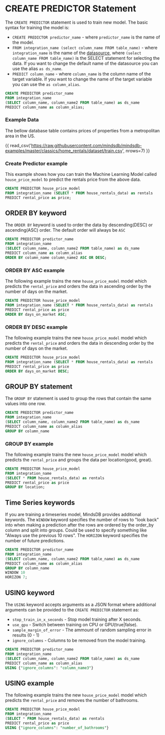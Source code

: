 # CREATE PREDICTOR Statement

The `CREATE PREDICTOR` statement is used to train new model. The basic syntax for training the model is:

* `CREATE PREDICTOR predictor_name` - where `predictor_name` is the name of the model.
* `FROM integration_name (select column_name FROM table_name)` - where `integration_name` is the name of the [datasource](/connect/#create-new-datasource), where `(select column_name FROM table_name)` is the SELECT statement for selecting the data. If you want to change the default name of the datasource you can use the alias `as ds_name`.
* `PREDICT column_name` - where `column_name` is the column name of the target variable. If you want to change the name of the target variable you can use the `as column_alias`.

```sql
CREATE PREDICTOR predictor_name
FROM integration_name 
(SELECT column_name, column_name2 FROM table_name) as ds_name
PREDICT column_name as column_alias;
```

### Example Data

The bellow database table contains prices of properties from a metropolitan area in the US.

{{ read_csv('https://raw.githubusercontent.com/mindsdb/mindsdb-examples/master/classics/home_rentals/dataset/train.csv', nrows=7) }}


### Create Predictor example
This example shows how you can train the Machine Learning Model called `house_price_model` to predict the rentals price from the above data.

```sql
CREATE PREDICTOR house_price_model
FROM integration_name (SELECT * FROM house_rentals_data) as rentals
PREDICT rental_price as price;
```

## ORDER BY keyword

The `ORDER BY` keyword is used to order the data by descending(DESC) or ascending(ASC) order. The default order will always be `ASC`

```sql
CREATE PREDICTOR predictor_name
FROM integration_name 
(SELECT column_name, column_name2 FROM table_name) as ds_name
PREDICT column_name as column_alias
ORDER BY column_name column_name2 ASC OR DESC;
```

### ORDER BY ASC example

The following example trains the new `house_price_model` model which predicts the `rental_price` and orders the data in ascending order by the number of days on the market.

```sql
CREATE PREDICTOR house_price_model
FROM integration_name (SELECT * FROM house_rentals_data) as rentals
PREDICT rental_price as price
ORDER BY days_on_market ASC;
```

### ORDER BY DESC example

The following example trains the new `house_price_model` model which predicts the `rental_price` and orders the data in descending order by the number of days on the market.

```sql
CREATE PREDICTOR house_price_model
FROM integration_name (SELECT * FROM house_rentals_data) as rentals
PREDICT rental_price as price
ORDER BY days_on_market DESC;
```

## GROUP BY statement

The `GROUP BY` statement is used to group the rows that contain the same values into one row.

```sql
CREATE PREDICTOR predictor_name
FROM integration_name 
(SELECT column_name, column_name2 FROM table_name) as ds_name
PREDICT column_name as column_alias
GROUP BY column_name
```

### GROUP BY example

The following example trains the new `house_price_model` model which predicts the `rental_price` and groups the data per location(good, great).

```sql
CREATE PREDICTOR house_price_model
FROM integration_name 
(SELECT * FROM house_rentals_data) as rentals
PREDICT rental_price as price
GROUP BY location;
```


## Time Series keywords

If you are training a timeseries model, MindsDB provides additional keywords. The `WINDOW` keyword specifies the number of rows to "look back" into when making a prediction after the rows are ordered by the order_by column and split into groups. Could be used to specify something like "Always use the previous 10 rows". The `HORIZON` keyword specifies the number of future predictions. 

```sql
CREATE PREDICTOR predictor_name
FROM integration_name 
(SELECT column_name, column_name2 FROM table_name) as ds_name
PREDICT column_name as column_alias
GROUP BY column_name
WINDOW 10
HORIZON 7;
```


## USING keyword

The `USING` keyword accepts arguments as a JSON format where additional arguments can be provided to the `CREATE PREDICTOR` statement as:

* `stop_train_in_x_seconds` - Stop model training after X seconds.
* `use_gpu` - Switch between training on CPU or GPU(true|false).
* `sample_margin_of_error` - The ammount of random sampling error in results (0 - 1)
* `ignore_columns` - Columns to be removed from the model training.

```sql
CREATE PREDICTOR predictor_name
FROM integration_name 
(SELECT column_name, column_name2 FROM table_name) as ds_name
PREDICT column_name as column_alias
USING {"ignore_columns": "column_name3"}
```

## USING example

The following example trains the new `house_price_model` model which predicts the `rental_price` and removes the number of bathrooms.

```sql
CREATE PREDICTOR house_price_model
FROM integration_name 
(SELECT * FROM house_rentals_data) as rentals
PREDICT rental_price as price
USING {"ignore_columns": "number_of_bathrooms"}
```